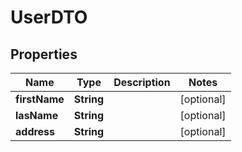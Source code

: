 

# UserDTO


## Properties

| Name | Type | Description | Notes |
|------------ | ------------- | ------------- | -------------|
|**firstName** | **String** |  |  [optional] |
|**lasName** | **String** |  |  [optional] |
|**address** | **String** |  |  [optional] |



